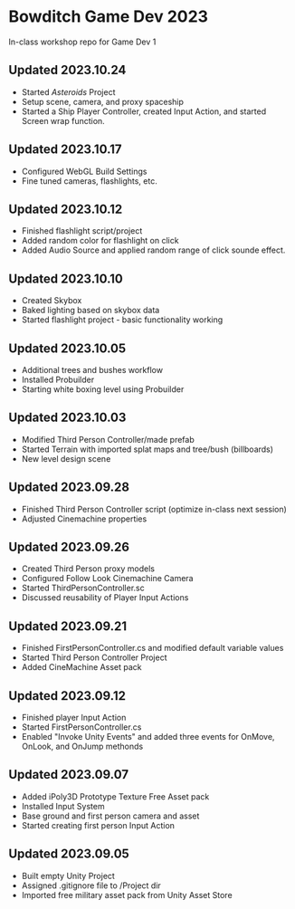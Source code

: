 # Bowditch Game Dev 2023
In-class workshop repo for Game Dev 1

Updated 2023.10.24
---
  * Started _Asteroids_ Project
  * Setup scene, camera, and proxy spaceship
  * Started a Ship Player Controller, created Input Action, and started Screen wrap function.

Updated 2023.10.17
---
  * Configured WebGL Build Settings
  * Fine tuned cameras, flashlights, etc.

Updated 2023.10.12
---
  * Finished flashlight script/project
  * Added random color for flashlight on click
  * Added Audio Source and applied random range of click sounde effect.

Updated 2023.10.10
---
  * Created Skybox
  * Baked lighting based on skybox data
  * Started flashlight project - basic functionality working

Updated 2023.10.05
---
  * Additional trees and bushes workflow
  * Installed Probuilder
  * Starting white boxing level using Probuilder

Updated 2023.10.03
---
  * Modified Third Person Controller/made prefab
  * Started Terrain with imported splat maps and tree/bush (billboards)
  * New level design scene

Updated 2023.09.28
---
  * Finished Third Person Controller script (optimize in-class next session)
  * Adjusted Cinemachine properties

Updated 2023.09.26
---
  * Created Third Person proxy models
  * Configured Follow Look Cinemachine Camera
  * Started ThirdPersonController.sc
  * Discussed reusability of Player Input Actions

Updated 2023.09.21
---
  * Finished FirstPersonController.cs and modified default variable values
  * Started Third Person Controller Project
  * Added CineMachine Asset pack
    
Updated 2023.09.12
--- 
  * Finished player Input Action
  * Started FirstPersonController.cs
  * Enabled "Invoke Unity Events" and added three events for OnMove, OnLook, and OnJump methonds 

Updated 2023.09.07
---
  * Added iPoly3D Prototype Texture Free Asset pack
  * Installed Input System
  * Base ground and first person camera and asset
  * Started creating first person Input Action

Updated 2023.09.05
---
  * Built empty Unity Project
  * Assigned .gitignore file to /Project dir
  * Imported free military asset pack from Unity Asset Store
